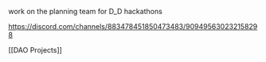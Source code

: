 work on the planning team for D_D hackathons

https://discord.com/channels/883478451850473483/909495630232158298

[[DAO Projects]]